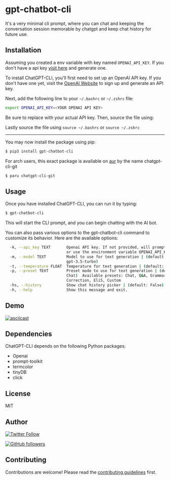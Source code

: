# gpt-chatbot-cli

It's a very minimal cli prompt, where you can chat and keeping the conversation session memorable by chatgpt and keep chat history for future use.

## Installation

Assuming you created a env variable with key named `OPENAI_API_KEY`.
If you don't have a api key [visit here](https://platform.openai.com/account/api-keys) and generate one.

To install ChatGPT-CLI, you'll first need to set up an OpenAI API key. If you don't have one yet, visit the [OpenAI Website](https://platform.openai.com/account/api-keys) to sign up and generate an API key.


Next, add the following line to your `~/.bashrc` or `~/.zshrc` file:

```bash
export OPENAI_API_KEY=<YOUR OPENAI API KEY>

```
Be sure to replace <YOUR OPENAI API KEY> with your actual API key. Then, source the file using:

Lastly source the file using `source ~/.bashrc` or `source ~/.zshrc`


---

You may now install the package using pip:

```bash
$ pip3 install gpt-chatbot-cli
```

For arch users, this exact package is available on [aur](https://aur.archlinux.org/packages/chatgpt-cli-git) by the name chatgpt-cli-git

```bash
$ paru chatgpt-cli-git
```

## Usage

Once you have installed ChatGPT-CLI, you can run it by typing:
```bash
$ gpt-chatbot-cli
```

This will start the CLI prompt, and you can begin chatting with the AI bot.

You can also pass various options to the gpt-chatbot-cli command to customize its behavior. Here are the available options:

```bash
  -k, --api_key TEXT       Openai API key. If not provided, will prompt for it
                           or use the environment variable OPENAI_API_KEY.
  -m, --model TEXT         Model to use for text generation | (default:
                           gpt-3.5-turbo)
  -t, --temperature FLOAT  Temperature for text generation | (default: 0.9)
  -p, --preset TEXT        Preset mode to use for text generation | (default:
                           Chat)  Available presets: Chat, Q&A, Grammar
                           Correction, Eli5, Custom
  -hs, --history           Show chat history picker | (default: False)
  -h, --help               Show this message and exit.
```

## Demo

[![asciicast](https://asciinema.org/a/9L0MjDExrMFb0XhBbqYaXBBWL.svg)](https://asciinema.org/a/9L0MjDExrMFb0XhBbqYaXBBWL)



## Dependencies

ChatGPT-CLI depends on the following Python packages:

- Openai
- prompt-toolkit
- termcolor
- tinyDB
- click

## License

MIT

## Author

[![Twitter Follow](https://img.shields.io/twitter/follow/getrubenk?style=social)](https://twitter.com/getrubenk)

[![GitHub followers](https://img.shields.io/github/followers/slithery0?style=social)](https://github.com/slithery0)

## Contributing

Contributions are welcome! Please read the [contributing guidelines](CONTRIBUTING.md) first.
